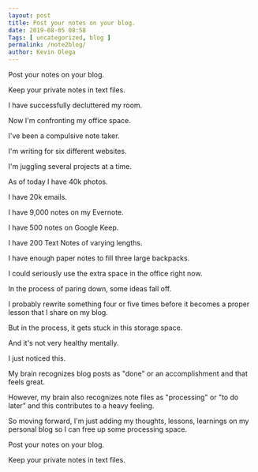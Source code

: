 ```yaml
--- 
layout: post 
title: Post your notes on your blog.
date: 2019-08-05 08:58
Tags: [ uncategorized, blog ]
permalink: /note2blog/ 
author: Kevin Olega 
--- 
```

Post your notes on your blog.

Keep your private notes in text files.

I have successfully decluttered my room.

Now I'm confronting my office space.

I've been a compulsive note taker.

I'm writing for six different websites.

I'm juggling several projects at a time.

As of today I have 40k photos.

I have 20k emails.

I have 9,000 notes on my Evernote.

I have 500 notes on Google Keep.

I have 200 Text Notes of varying lengths.

I have enough paper notes to fill three large backpacks.

I could seriously use the extra space in the office right now.

In the process of paring down, some ideas fall off.

I probably rewrite something four or five times before it becomes a proper lesson that I share on my blog.

But in the process, it gets stuck in this storage space.

And it's not very healthy mentally.

I just noticed this.

My brain recognizes blog posts as "done" or an accomplishment and that feels great.

However, my brain also recognizes note files as "processing" or "to do later" and this contributes to a heavy feeling.

So moving forward, I'm just adding my thoughts, lessons, learnings on my personal blog so I can free up some processing space.

Post your notes on your blog.

Keep your private notes in text files.
